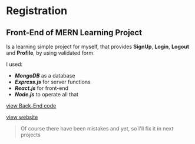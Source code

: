 # Registration

## Front-End of MERN Learning Project

Is a learning simple project for myself, that provides **SignUp**, **Login**, **Logout** and **Profile**, by using validated form.

I used:
* _**MongoDB**_ as a database
* _**Express.js**_ for server functions
* _**React.js**_ for front-end
* _**Node.js**_ to operate all that

[view Back-End code](https://github.com/Sajjad-Hasan01/registration-server)

[view website](https://registration-t1of.onrender.com/)

> Of course there have been mistakes and yet,
> so I'll fix it in next projects
